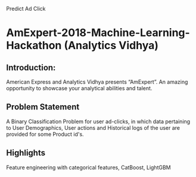 Predict Ad Click
# AmExpert-2018-Machine-Learning-Hackathon (Analytics Vidhya)

## Introduction: 

American Express and Analytics Vidhya presents “AmExpert”. An amazing opportunity to showcase your analytical abilities and talent.

## Problem Statement

A Binary Classification Problem for user ad-clicks, in which data pertaining to User Demographics, User actions and Historical logs of the user are provided for some Product id's.

## Highlights

Feature engineering with categorical features, CatBoost, LightGBM
